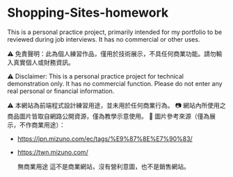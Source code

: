 # Shopping-Sites-homework

This is a personal practice project, primarily intended for my portfolio to be reviewed during job interviews. It has no commercial or other uses.

⚠️ 免責聲明：此為個人練習作品，僅用於技術展示，不具任何商業功能。請勿輸入真實個人或財務資訊。

⚠️ Disclaimer: This is a personal practice project for technical demonstration only. It has no commercial function. Please do not enter any real personal or financial information.

⚠️ 本網站為前端程式設計練習用途，並未用於任何商業行為。
📷 網站內所使用之商品圖片皆取自網路公開資源，僅為教學示意使用。
🔗 圖片參考來源（僅為展示，不作商業用途）：
- https://jpn.mizuno.com/ec/tags/%E9%87%8E%E7%90%83/
- https://twn.mizuno.com/

   無商業用途
這不是商業網站，沒有營利意圖，也不是銷售網站。
